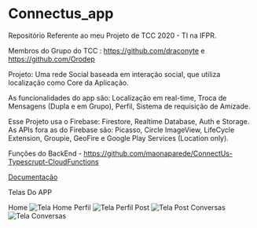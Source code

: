 # Connectus_app

Repositório Referente ao meu Projeto de TCC 2020 - TI na IFPR.

Membros do Grupo do TCC : https://github.com/draconyte e https://github.com/Orodep

Projeto: Uma rede Social baseada em interação social, que utiliza localização como Core da Aplicação.

As funcionalidades do app são: Localização em real-time, Troca de Mensagens (Dupla e em Grupo), Perfil, Sistema de requisição de Amizade.

Esse Projeto usa o Firebase: Firestore, Realtime Database, Auth e Storage.
As APIs fora as do Firebase são: Picasso, Circle ImageView, LifeCycle Extension, Groupie, GeoFire e Google Play Services (Location only).

Funções do BackEnd - https://github.com/maonaparede/ConnectUs-Typescrupt-CloudFunctions

[Documentação](https://drive.google.com/file/d/1RoK_K4uEjtFeRHUWBOkXre1lfVkHj1CX/view?usp=sharing)


Telas Do APP

Home
![Tela Home](https://photos.app.goo.gl/aaG1mcH2ngDbJ1Rb8)
Perfil
![Tela Perfil](https://drive.google.com/file/d/1Yo6Em8Neup8GLXXy3rsenLY7frAhTXdR/view?usp=sharing)
Post
![Tela Post](https://drive.google.com/file/d/1mXs0x_4ggcSYXN32vUproHmkoFGflmea/view?usp=sharing)
Conversas
![Tela Conversas](https://drive.google.com/file/d/1R1Xu6pAcN8eapqIybOTu5z6kgikL_fKG/view?usp=sharing)
